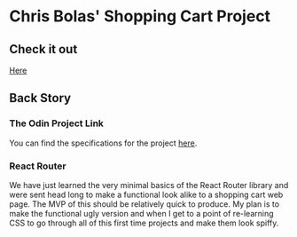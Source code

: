 # Chris Bolas' Shopping Cart Project

## Check it out
[Here](https://tanlaan.github.io/top_shopping_cart/)

## Back Story

### The Odin Project Link
You can find the specifications for the project [here](https://www.theodinproject.com/lessons/javascript-shopping-cart).

### React Router
We have just learned the very minimal basics of the React Router library and were sent head long to make a functional look alike to a shopping cart web page. The MVP of this should be relatively quick to produce. My plan is to make the functional ugly version and when I get to a point of re-learning CSS to go through all of this first time projects and make them look spiffy.
